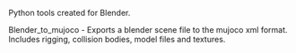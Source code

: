Python tools created for Blender.

Blender_to_mujoco - Exports a blender scene file to the mujoco xml format. Includes rigging, collision bodies, model files and textures.

